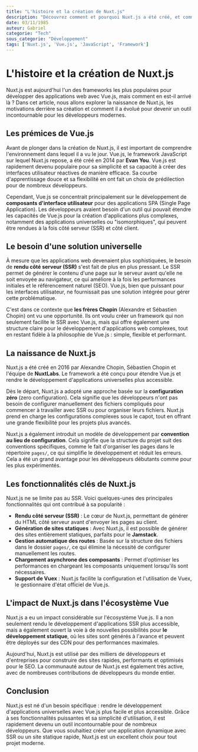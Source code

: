 ```yaml
---
title: "L'histoire et la création de Nuxt.js"
description: "Découvrez comment et pourquoi Nuxt.js a été créé, et comment il a transformé le développement Vue.js."
date: 03/11/1985
auteur: Gabriel
categorie: "Tech"
sous_categorie: "Développement"
tags: ['Nuxt.js', 'Vue.js', 'JavaScript', 'Framework']
---
```


# L'histoire et la création de Nuxt.js

Nuxt.js est aujourd'hui l'un des frameworks les plus populaires pour développer des applications web avec Vue.js, mais comment en est-il arrivé là ? Dans cet article, nous allons explorer la naissance de Nuxt.js, les motivations derrière sa création et comment il a évolué pour devenir un outil incontournable pour les développeurs modernes.

## Les prémices de Vue.js

Avant de plonger dans la création de Nuxt.js, il est important de comprendre l'environnement dans lequel il a vu le jour. Vue.js, le framework JavaScript sur lequel Nuxt.js repose, a été créé en 2014 par **Evan You**. Vue.js est rapidement devenu populaire pour sa simplicité et sa capacité à créer des interfaces utilisateur réactives de manière efficace. Sa courbe d'apprentissage douce et sa flexibilité en ont fait un choix de prédilection pour de nombreux développeurs.

Cependant, Vue.js se concentrait principalement sur le développement de **composants d'interface utilisateur** pour des applications SPA (Single Page Application). Les développeurs avaient besoin d'un outil qui pouvait étendre les capacités de Vue.js pour la création d'applications plus complexes, notamment des applications universelles ou "isomorphiques", qui peuvent être rendues à la fois côté serveur (SSR) et côté client.

## Le besoin d'une solution universelle

À mesure que les applications web devenaient plus sophistiquées, le besoin de **rendu côté serveur (SSR)** s'est fait de plus en plus pressant. Le SSR permet de générer le contenu d'une page sur le serveur avant qu'elle ne soit envoyée au navigateur, ce qui améliore à la fois les performances initiales et le référencement naturel (SEO). Vue.js, bien que puissant pour les interfaces utilisateur, ne fournissait pas une solution intégrée pour gérer cette problématique.

C'est dans ce contexte que **les frères Chopin** (Alexandre et Sébastien Chopin) ont vu une opportunité. Ils ont voulu créer un framework qui non seulement facilite le SSR avec Vue.js, mais qui offre également une structure claire pour le développement d'applications web complexes, tout en restant fidèle à la philosophie de Vue.js : simple, flexible et performant.

## La naissance de Nuxt.js

Nuxt.js a été créé en 2016 par Alexandre Chopin, Sébastien Chopin et l'équipe de **NuxtLabs**. Le framework a été conçu pour étendre Vue.js et rendre le développement d'applications universelles plus accessible.

Dès le départ, Nuxt.js a adopté une approche basée sur la **configuration zéro** (zero configuration). Cela signifie que les développeurs n'ont pas besoin de configurer manuellement des fichiers compliqués pour commencer à travailler avec SSR ou pour organiser leurs fichiers. Nuxt.js prend en charge les configurations complexes sous le capot, tout en offrant une grande flexibilité pour les projets plus avancés.

Nuxt.js a également introduit un modèle de développement par **convention au lieu de configuration**. Cela signifie que la structure du projet suit des conventions spécifiques, comme le fait d'organiser les pages dans le répertoire `pages/`, ce qui simplifie le développement et réduit les erreurs. Cela a été un grand avantage pour les développeurs débutants comme pour les plus expérimentés.

## Les fonctionnalités clés de Nuxt.js

Nuxt.js ne se limite pas au SSR. Voici quelques-unes des principales fonctionnalités qui ont contribué à sa popularité :

- **Rendu côté serveur (SSR)** : Le cœur de Nuxt.js, permettant de générer du HTML côté serveur avant d'envoyer les pages au client.
- **Génération de sites statiques** : Avec Nuxt.js, il est possible de générer des sites entièrement statiques, parfaits pour le **Jamstack**.
- **Gestion automatique des routes** : Basée sur la structure des fichiers dans le dossier `pages/`, ce qui élimine la nécessité de configurer manuellement les routes.
- **Chargement asynchrone des composants** : Permet d'optimiser les performances en chargeant les composants uniquement lorsqu'ils sont nécessaires.
- **Support de Vuex** : Nuxt.js facilite la configuration et l'utilisation de Vuex, le gestionnaire d'état officiel de Vue.js.

## L'impact de Nuxt.js dans l'écosystème Vue

Nuxt.js a eu un impact considérable sur l'écosystème Vue.js. Il a non seulement rendu le développement d'applications SSR plus accessible, mais a également ouvert la voie à de nouvelles possibilités pour **le développement statique**, où les sites sont générés à l'avance et peuvent être déployés sur des CDN pour des performances maximales.

Aujourd'hui, Nuxt.js est utilisé par des milliers de développeurs et d'entreprises pour construire des sites rapides, performants et optimisés pour le SEO. La communauté autour de Nuxt.js est également très active, avec de nombreuses contributions de développeurs du monde entier.

## Conclusion

Nuxt.js est né d'un besoin spécifique : rendre le développement d'applications universelles avec Vue.js plus facile et plus accessible. Grâce à ses fonctionnalités puissantes et sa simplicité d'utilisation, il est rapidement devenu un outil incontournable pour de nombreux développeurs. Que vous souhaitiez créer une application dynamique avec SSR ou un site statique rapide, Nuxt.js est un excellent choix pour tout projet moderne.
